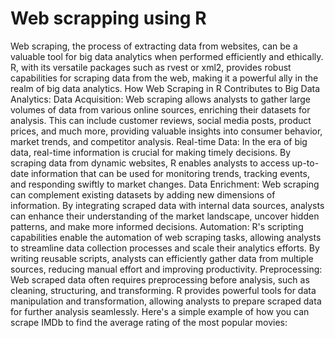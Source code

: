 # Web scrapping using R
Web scraping, the process of extracting data from websites, can be a valuable tool for big data analytics when performed efficiently and ethically. R, with its versatile packages such as rvest or xml2, provides robust capabilities for scraping data from the web, making it a powerful ally in the realm of big data analytics.
How Web Scraping in R Contributes to Big Data Analytics:
Data Acquisition: Web scraping allows analysts to gather large volumes of data from various online sources, enriching their datasets for analysis. This can include customer reviews, social media posts, product prices, and much more, providing valuable insights into consumer behavior, market trends, and competitor analysis.
Real-time Data: In the era of big data, real-time information is crucial for making timely decisions. By scraping data from dynamic websites, R enables analysts to access up-to-date information that can be used for monitoring trends, tracking events, and responding swiftly to market changes.
Data Enrichment: Web scraping can complement existing datasets by adding new dimensions of information. By integrating scraped data with internal data sources, analysts can enhance their understanding of the market landscape, uncover hidden patterns, and make more informed decisions.
Automation: R's scripting capabilities enable the automation of web scraping tasks, allowing analysts to streamline data collection processes and scale their analytics efforts. By writing reusable scripts, analysts can efficiently gather data from multiple sources, reducing manual effort and improving productivity.
Preprocessing: Web scraped data often requires preprocessing before analysis, such as cleaning, structuring, and transforming. R provides powerful tools for data manipulation and transformation, allowing analysts to prepare scraped data for further analysis seamlessly.
Here's a simple example of how you can scrape IMDb to find the average rating of the most popular movies:
